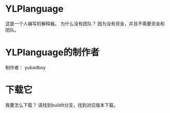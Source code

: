 # YLPlanguage
这是一个人编写的解释器。
为什么没有团队？
因为没有资金，并且不需要资金和团队。
# YLPlanguage的制作者

制作者：
   yubadboy

# 下载它
我要怎么下载？
请找到buildit分支，找到对应版本下载。
